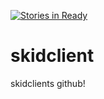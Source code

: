 [![Stories in Ready](https://badge.waffle.io/Skidclient/skidclient.png?label=ready&title=Ready)](https://waffle.io/Skidclient/skidclient)
# skidclient
skidclients github! 
